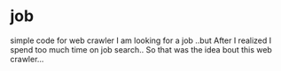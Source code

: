 # job
simple code for web crawler
I am looking for a job ..but After I realized I spend too much time on job search..
So that was the idea bout this web crawler...

